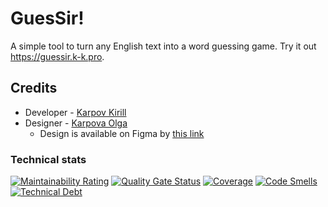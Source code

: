 # GuesSir!

A simple tool to turn any English text into a word guessing game. Try it out https://guessir.k-k.pro.

## Credits

- Developer - [Karpov Kirill](https://k-k.pro)
- Designer - [Karpova Olga](https://www.behance.net/olga_karpova)
  - Design is available on Figma by [this link](https://www.figma.com/file/na2VFqYaFI6RTOkSOitfMd/GuesSir)

### Technical stats

[![Maintainability Rating](https://sq.k-k.pro/api/project_badges/measure?project=GuesSir&metric=sqale_rating&token=sqb_bb49fcba525d6803fa65294d5ddcea4c6b5d3303)](https://sq.k-k.pro/dashboard?id=GuesSir)
[![Quality Gate Status](https://sq.k-k.pro/api/project_badges/measure?project=GuesSir&metric=alert_status&token=sqb_bb49fcba525d6803fa65294d5ddcea4c6b5d3303)](https://sq.k-k.pro/dashboard?id=GuesSir)
[![Coverage](https://sq.k-k.pro/api/project_badges/measure?project=GuesSir&metric=coverage&token=sqb_bb49fcba525d6803fa65294d5ddcea4c6b5d3303)](https://sq.k-k.pro/dashboard?id=GuesSir)
[![Code Smells](https://sq.k-k.pro/api/project_badges/measure?project=GuesSir&metric=code_smells&token=sqb_bb49fcba525d6803fa65294d5ddcea4c6b5d3303)](https://sq.k-k.pro/dashboard?id=GuesSir)
[![Technical Debt](https://sq.k-k.pro/api/project_badges/measure?project=GuesSir&metric=sqale_index&token=sqb_bb49fcba525d6803fa65294d5ddcea4c6b5d3303)](https://sq.k-k.pro/dashboard?id=GuesSir)
